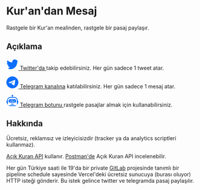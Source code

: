 # Kur'an'dan Mesaj

Rastgele bir Kur'an mealinden, rastgele bir pasaj paylaşır.

  <h2> Açıklama </h2>
  <p>
    <a target="_blank" href="https://twitter.com/kurandan_mesaj" class="link-primary">
      <img src="doc/twitter.svg" style="background: white; border-radius: 50%;"> Twitter'da
    </a>
    takip edebilirsiniz. Her gün sadece 1 tweet atar.
  </p>
  <p>
    <a target="_blank" href="https://t.me/kurandanmesaj" class="link-primary">
      <img src="doc/telegram.svg" style="background: white; border-radius: 50%;"> Telegram kanalına</a> katılabilirsiniz. Her gün sadece 1 mesaj atar.
  </p>
  <p>
    <a target="_blank" href="https://t.me/kurandan_bot" class="link-primary">
    <img src="doc/robot.svg" style="background: white; border-radius: 50%;"> Telegram botunu </a> rastgele pasajlar almak için kullanabilirsiniz.
  </p>

  <h2> Hakkında </h2>
  <p>
    Ücretsiz, reklamsız ve izleyicisizdir (tracker ya da analytics scriptleri kullanmaz).
  </p>

  <p>
    <a target="_blank" href="https://github.com/ziegfiroyt/acikkuran-api" class="link-info">Açık Kuran API</a> kullanır.
    <a target="_blank" href="https://www.postman.com/canbax/workspace/ak-kuran/overview"
      class="link-info">Postman'de</a> Açık Kuran API
    incelenebilir.
  </p>
  <p>
    Her gün Türkiye saati ile 19'da bir private <a target="_blank" href="https://gitlab.com/canbax/daily-webhooker"
      class="link-info">GitLab</a> projesinde tanımlı bir pipeline schedule sayesinde Vercel'deki ücretsiz sunucuya
    (burası oluyor) HTTP
    isteği gönderir. Bu istek gelince twitter ve telegramda pasaj paylaşılır.
  </p>
